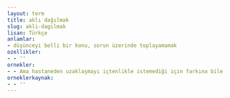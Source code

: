 ```yaml
---
layout: term
title: aklı dağılmak
slug: akli-dagilmak
lisan: Türkçe
anlamlar:
- düşünceyi belli bir konu, sorun üzerinde toplayamamak
ozellikler:
- - ''
ornekler:
- - Ama hastaneden uzaklaşmayı içtenlikle istemediği için farkına bile varmadan aklı dağıldı, zihni oradan oraya sıçradı.
orneklerkaynak:
- - ''
---
```

